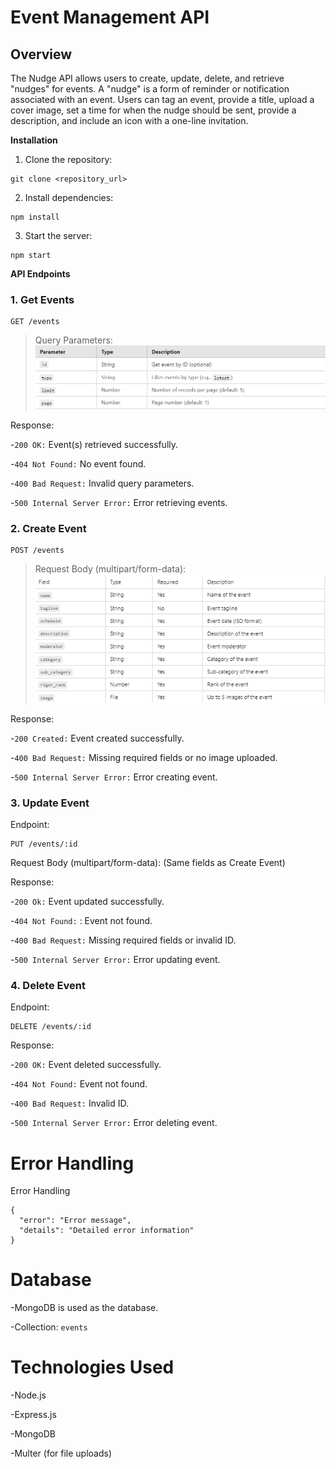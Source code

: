 # **Event Management API**

## Overview

The Nudge API allows users to create, update, delete, and retrieve "nudges" for events. A "nudge" is a form of reminder or notification associated with an event. Users can tag an event, provide a title, upload a cover image, set a time for when the nudge should be sent, provide a description, and include an icon with a one-line invitation.

**Installation**
1. Clone the repository:
```
git clone <repository_url>
```

2. Install dependencies:
```
npm install
```

3. Start the server:
```
npm start
```
**API Endpoints**
### 1. Get Events
```
GET /events
```

> Query Parameters:
![table 1](image.png)


Response:

-```200 OK:``` Event(s) retrieved successfully.

-```404 Not Found:``` No event found.

-```400 Bad Request:``` Invalid query parameters.

-```500 Internal Server Error:``` Error retrieving events.

### 2. Create Event
```
POST /events
```
> Request Body (multipart/form-data):
> ![table 2](image-1.png)

Response:

-```200 Created:``` Event created successfully.

-```400 Bad Request:``` Missing required fields or no image uploaded.

-```500 Internal Server Error:``` Error creating event.

### 3. Update Event
Endpoint:
```
PUT /events/:id
```
Request Body (multipart/form-data): (Same fields as Create Event)

Response:

-```200 Ok:```  Event updated successfully.

-```404 Not Found:``` : Event not found.

-```400 Bad Request:``` Missing required fields or invalid ID.

-```500 Internal Server Error:``` Error updating event.

### 4. Delete Event
Endpoint:
```
DELETE /events/:id
```
Response:

-```200 OK:``` Event deleted successfully.

-```404 Not Found:``` Event not found.

-```400 Bad Request:``` Invalid ID.

-```500 Internal Server Error:``` Error deleting event.

# Error Handling
Error Handling
```
{
  "error": "Error message",
  "details": "Detailed error information"
}
```

# Database
-MongoDB is used as the database.

-Collection: ```events```

# Technologies Used
-Node.js

-Express.js

-MongoDB

-Multer (for file uploads)








